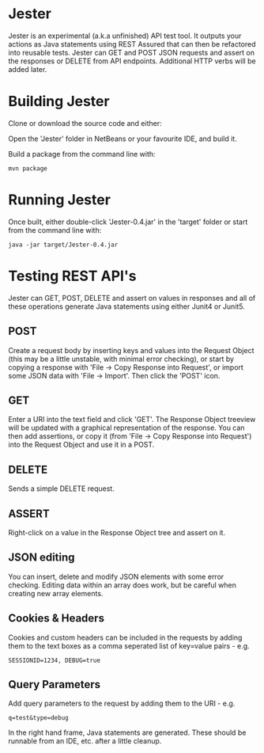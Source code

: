 Jester
======

Jester is an experimental (a.k.a unfinished) API test tool. It outputs your actions as Java statements using REST Assured that can then be refactored into reusable tests.
Jester can GET and POST JSON requests and assert on the responses or DELETE from API endpoints. Additional HTTP verbs will be added later.



Building Jester
===============

Clone or download the source code and either:

Open the 'Jester' folder in NetBeans or your favourite IDE, and build it.

Build a package from the command line with:

    mvn package 


Running Jester
==============

Once built, either double-click 'Jester-0.4.jar' in the 'target' folder or start from the command line with:

    java -jar target/Jester-0.4.jar
    



Testing REST API's
============
Jester can GET, POST, DELETE and assert on values in responses and all of these operations generate Java statements using either Junit4 or Junit5.


POST
----
Create a request body by inserting keys and values into the Request Object (this may be a little unstable, with minimal error checking), or start by copying a response with 'File -> Copy Response into Request', or import some JSON data with 'File -> Import'.
Then click the 'POST' icon.


GET
---
Enter a URI into the text field and click 'GET'. The Response Object treeview will be updated with a graphical representation of the response. You can then add assertions, or copy it (from 'File -> Copy Response into Request') into the Request Object and use it in a POST.


DELETE
------
Sends a simple DELETE request.


ASSERT
------
Right-click on a value in the Response Object tree and assert on it.


JSON editing
------------
You can insert, delete and modify JSON elements with some error checking. Editing data within an array does work, but be careful when creating new array elements. 

Cookies & Headers
-----------------
Cookies and custom headers can be included in the requests by adding them to the text boxes as a comma seperated list of key=value pairs -  e.g.

    SESSIONID=1234, DEBUG=true



Query Parameters
----------------
Add query parameters to the request by adding them to the URI - e.g.

    q=test&type=debug


In the right hand frame, Java statements are generated. These should be runnable from an IDE, etc. after a little cleanup.



